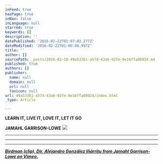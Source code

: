 ```yaml
---
inFeed: true
hasPage: true
inNav: false
inLanguage: null
starred: true
keywords: []
description: ''
datePublished: '2016-02-22T01:07:02.277Z'
dateModified: '2016-02-22T01:06:46.997Z'
title: ''
author: []
sourcePath: _posts/2016-02-10-49a53361-a57d-43a6-92fe-0e16ffa08924.md
published: true
authors: []
publisher:
  name: null
  domain: null
  url: null
  favicon: null
url: 49a53361-a57d-43a6-92fe-0e16ffa08924/index.html
_type: Article

---
```

**LEARN IT, LIVE IT, LOVE IT, LET IT GO**

**JAMAHL GARRISON-LOWE**
![](https://the-grid-user-content.s3-us-west-2.amazonaws.com/ebfdea4b-e399-4f13-868d-a2e1b112852d.jpg)

****

****

****

**_[Birdman (clip), Dir. Alejandro González Iñárritu from Jamahl Garrison-Lowe on Vimeo.][0]_**

[0]: null